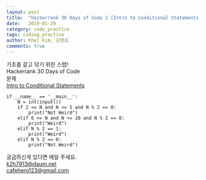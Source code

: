 ```yaml
---
layout: post
title:  "Hackerrank 30 Days of Code 2 [Intro to Conditional Statements]"
date:   2019-01-29
category: code_practice
tags: coding_practice
author: Khel Kim, 김현호
comments: true
---
```


기초를 갈고 닦기 위한 스탭!  
Hackerrank 30 Days of Code  
문제   
[Intro to Conditional Statements](https://www.hackerrank.com/challenges/30-conditional-statements/problem)

~~~
if __name__ == '__main__':
    N = int(input())
    if 2 <= N and N <= 5 and N % 2 == 0:
        print("Not Weird")
    elif 6 <= N and N <= 20 and N % 2 == 0:
        print("Weird")
    elif N % 2 == 1:
        print("Weird")
    elif N % 2 == 0:
        print("Not Weird")
~~~

궁금하신게 있다면 메일 주세요.  
k2h7913@daum.net  
cafehero123@gmail.com

